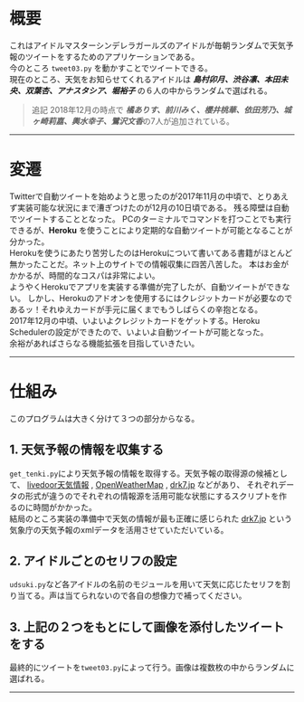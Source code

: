 # 概要

これはアイドルマスターシンデレラガールズのアイドルが毎朝ランダムで天気予報のツイートをするためのアプリケーションである。  
今のところ `tweet03.py` を動かすことでツイートできる。  
現在のところ、天気をお知らせてくれるアイドルは ***島村卯月、渋谷凛、本田未央、双葉杏、アナスタシア、堀裕子*** の６人の中からランダムで選ばれる。

> 追記
2018年12月の時点で ***橘ありす、前川みく、櫻井桃華、依田芳乃、城ヶ崎莉嘉、輿水幸子、鷺沢文香***の7人が追加されている。

---

# 変遷
Twitterで自動ツイートを始めようと思ったのが2017年11月の中頃で、とりあえず実装可能な状況にまで漕ぎつけたのが12月の10日頃である。
残る障壁は自動でツイートすることとなった。
PCのターミナルでコマンドを打つことでも実行できるが、**Heroku** を使うことにより定期的な自動ツイートが可能となることが分かった。  
Herokuを使うにあたり苦労したのはHerokuについて書いてある書籍がほとんど無かったことだ。ネット上のサイトでの情報収集に四苦八苦した。
本はお金がかかるが、時間的なコスパは非常によい。  
ようやくHerokuでアプリを実装する準備が完了したが、自動ツイートができない。
しかし、Herokuのアドオンを使用するにはクレジットカードが必要なのであるッ！それゆえカードが手元に届くまでもうしばらくの辛抱となる。  
2017年12月の中頃、いよいよクレジットカードをゲットする。Heroku Schedulerの設定ができたので、いよいよ自動ツイートが可能となった。  
余裕があればさらなる機能拡張を目指していきたい。

------
# 仕組み
このプログラムは大きく分けて３つの部分からなる。

## 1.  天気予報の情報を収集する
`get_tenki.py`により天気予報の情報を取得する。天気予報の取得源の候補として、 [livedoor天気情報](http://weather.livedoor.com/weather_hacks/webservice) ,
[OpenWeatherMap](https://openweathermap.org) , [drk7.jp](http://www.drk7.jp/weather/) などがあり、
それぞれデータの形式が違うのでそれぞれの情報源を活用可能な状態にするスクリプトを作るのに時間がかかった。  
結局のところ実装の準備中で天気の情報が最も正確に感じられた [drk7.jp](http://www.drk7.jp/weather/) という気象庁の天気予報のxmlデータを活用させていただいている。  

## 2.  アイドルごとのセリフの設定
`udsuki.py`など各アイドルの名前のモジュールを用いて天気に応じたセリフを割り当てる。声は当てられないので各自の想像力で補ってください。

## 3.  上記の２つをもとにして画像を添付したツイートをする
最終的にツイートを`tweet03.py`によって行う。画像は複数枚の中からランダムに選ばれる。

---
